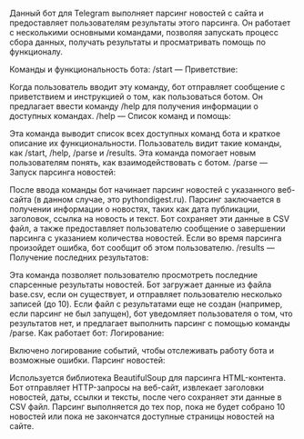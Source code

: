 Данный бот для Telegram выполняет парсинг новостей с сайта и предоставляет пользователям результаты этого парсинга. Он работает с несколькими основными командами, позволяя запускать процесс сбора данных, получать результаты и просматривать помощь по функционалу.

Команды и функциональность бота:
/start — Приветствие:

Когда пользователь вводит эту команду, бот отправляет сообщение с приветствием и инструкцией о том, как пользоваться ботом. Он предлагает ввести команду /help для получения информации о доступных командах.
/help — Список команд и помощь:

Эта команда выводит список всех доступных команд бота и краткое описание их функциональности. Пользователь видит такие команды, как /start, /help, /parse и /results. Эта команда помогает новым пользователям понять, как взаимодействовать с ботом.
/parse — Запуск парсинга новостей:

После ввода команды бот начинает парсинг новостей с указанного веб-сайта (в данном случае, это pythondigest.ru).
Парсинг заключается в получении информации о новостях, таких как дата публикации, заголовок, ссылка на новость и текст. Бот сохраняет эти данные в CSV файл, а также предоставляет пользователю сообщение о завершении парсинга с указанием количества новостей.
Если во время парсинга произойдет ошибка, бот сообщит об этом пользователю.
/results — Получение последних результатов:

Эта команда позволяет пользователю просмотреть последние спарсенные результаты новостей. Бот загружает данные из файла base.csv, если он существует, и отправляет пользователю несколько записей (до 10).
Если файл с результатами еще не создан (например, если парсинг не был запущен), бот уведомляет пользователя о том, что результатов нет, и предлагает выполнить парсинг с помощью команды /parse.
Как работает бот:
Логирование:

Включено логирование событий, чтобы отслеживать работу бота и возможные ошибки.
Парсинг новостей:

Используется библиотека BeautifulSoup для парсинга HTML-контента. Бот отправляет HTTP-запросы на веб-сайт, извлекает заголовки новостей, даты, ссылки и тексты, после чего сохраняет эти данные в CSV файл.
Парсинг выполняется до тех пор, пока не будет собрано 10 новостей или пока не закончатся доступные страницы новостей на сайте.
